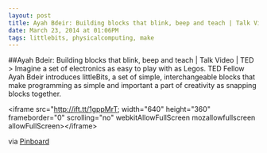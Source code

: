 ```yaml
---
layout: post
title: Ayah Bdeir: Building blocks that blink, beep and teach | Talk Video | TED
date: March 23, 2014 at 01:06PM
tags: littlebits, physicalcomputing, make
---
```

##Ayah Bdeir: Building blocks that blink, beep and teach | Talk Video | TED
&gt; Imagine a set of electronics as easy to play with as Legos. TED Fellow Ayah Bdeir introduces littleBits, a set of simple, interchangeable blocks that make programming as simple and important a part of creativity as snapping blocks together.  

&lt;iframe src=&quot;http://ift.tt/1gppMrT; width=&quot;640&quot; height=&quot;360&quot; frameborder=&quot;0&quot; scrolling=&quot;no&quot; webkitAllowFullScreen mozallowfullscreen allowFullScreen&gt;&lt;/iframe&gt;  

via [Pinboard](http://ift.tt/1polAIs) 
